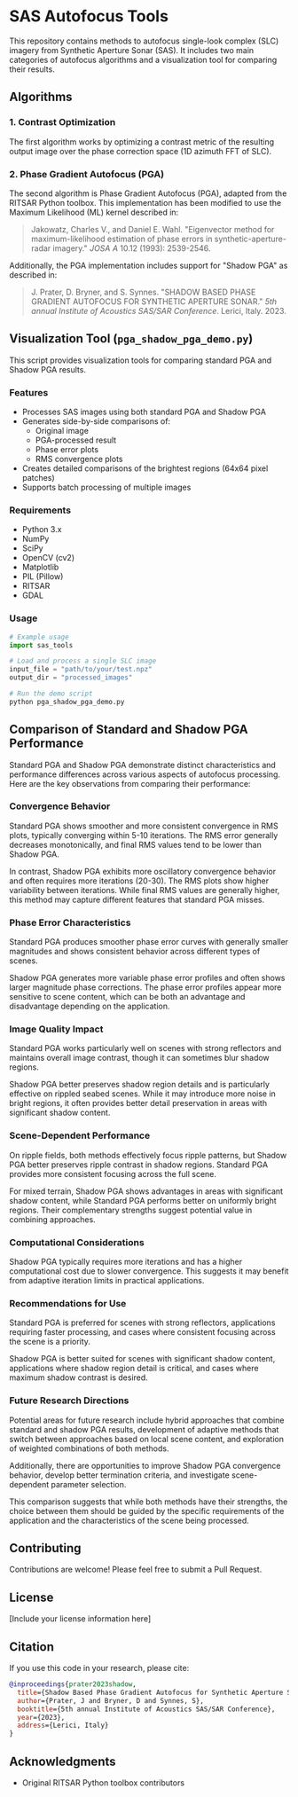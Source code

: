 # SAS Autofocus Tools

This repository contains methods to autofocus single-look complex (SLC) imagery from Synthetic Aperture Sonar (SAS). It includes two main categories of autofocus algorithms and a visualization tool for comparing their results.

## Algorithms

### 1. Contrast Optimization
The first algorithm works by optimizing a contrast metric of the resulting output image over the phase correction space (1D azimuth FFT of SLC).

### 2. Phase Gradient Autofocus (PGA)
The second algorithm is Phase Gradient Autofocus (PGA), adapted from the RITSAR Python toolbox. This implementation has been modified to use the Maximum Likelihood (ML) kernel described in:

> Jakowatz, Charles V., and Daniel E. Wahl. "Eigenvector method for maximum-likelihood estimation of phase errors in synthetic-aperture-radar imagery." *JOSA A* 10.12 (1993): 2539-2546.

Additionally, the PGA implementation includes support for "Shadow PGA" as described in:

> J. Prater, D. Bryner, and S. Synnes. "SHADOW BASED PHASE GRADIENT AUTOFOCUS FOR SYNTHETIC APERTURE SONAR." *5th annual Institute of Acoustics SAS/SAR Conference*. Lerici, Italy. 2023.

## Visualization Tool (`pga_shadow_pga_demo.py`)

This script provides visualization tools for comparing standard PGA and Shadow PGA results.

### Features
- Processes SAS images using both standard PGA and Shadow PGA
- Generates side-by-side comparisons of:
  - Original image
  - PGA-processed result
  - Phase error plots
  - RMS convergence plots
- Creates detailed comparisons of the brightest regions (64x64 pixel patches)
- Supports batch processing of multiple images

### Requirements
- Python 3.x
- NumPy
- SciPy
- OpenCV (cv2)
- Matplotlib
- PIL (Pillow)
- RITSAR
- GDAL

### Usage

```python
# Example usage
import sas_tools

# Load and process a single SLC image
input_file = "path/to/your/test.npz"
output_dir = "processed_images"

# Run the demo script
python pga_shadow_pga_demo.py
```

## Comparison of Standard and Shadow PGA Performance

Standard PGA and Shadow PGA demonstrate distinct characteristics and performance differences across various aspects of autofocus processing. Here are the key observations from comparing their performance:

### Convergence Behavior

Standard PGA shows smoother and more consistent convergence in RMS plots, typically converging within 5-10 iterations. The RMS error generally decreases monotonically, and final RMS values tend to be lower than Shadow PGA.

In contrast, Shadow PGA exhibits more oscillatory convergence behavior and often requires more iterations (20-30). The RMS plots show higher variability between iterations. While final RMS values are generally higher, this method may capture different features that standard PGA misses.

### Phase Error Characteristics

Standard PGA produces smoother phase error curves with generally smaller magnitudes and shows consistent behavior across different types of scenes. 

Shadow PGA generates more variable phase error profiles and often shows larger magnitude phase corrections. The phase error profiles appear more sensitive to scene content, which can be both an advantage and disadvantage depending on the application.

### Image Quality Impact

Standard PGA works particularly well on scenes with strong reflectors and maintains overall image contrast, though it can sometimes blur shadow regions. 

Shadow PGA better preserves shadow region details and is particularly effective on rippled seabed scenes. While it may introduce more noise in bright regions, it often provides better detail preservation in areas with significant shadow content.

### Scene-Dependent Performance

On ripple fields, both methods effectively focus ripple patterns, but Shadow PGA better preserves ripple contrast in shadow regions. Standard PGA provides more consistent focusing across the full scene.

For mixed terrain, Shadow PGA shows advantages in areas with significant shadow content, while Standard PGA performs better on uniformly bright regions. Their complementary strengths suggest potential value in combining approaches.

### Computational Considerations

Shadow PGA typically requires more iterations and has a higher computational cost due to slower convergence. This suggests it may benefit from adaptive iteration limits in practical applications.

### Recommendations for Use

Standard PGA is preferred for scenes with strong reflectors, applications requiring faster processing, and cases where consistent focusing across the scene is a priority.

Shadow PGA is better suited for scenes with significant shadow content, applications where shadow region detail is critical, and cases where maximum shadow contrast is desired.

### Future Research Directions

Potential areas for future research include hybrid approaches that combine standard and shadow PGA results, development of adaptive methods that switch between approaches based on local scene content, and exploration of weighted combinations of both methods.

Additionally, there are opportunities to improve Shadow PGA convergence behavior, develop better termination criteria, and investigate scene-dependent parameter selection.

This comparison suggests that while both methods have their strengths, the choice between them should be guided by the specific requirements of the application and the characteristics of the scene being processed.

## Contributing
Contributions are welcome! Please feel free to submit a Pull Request.

## License
[Include your license information here]

## Citation
If you use this code in your research, please cite:
```bibtex
@inproceedings{prater2023shadow,
  title={Shadow Based Phase Gradient Autofocus for Synthetic Aperture Sonar},
  author={Prater, J and Bryner, D and Synnes, S},
  booktitle={5th annual Institute of Acoustics SAS/SAR Conference},
  year={2023},
  address={Lerici, Italy}
}
```

## Acknowledgments
- Original RITSAR Python toolbox contributors